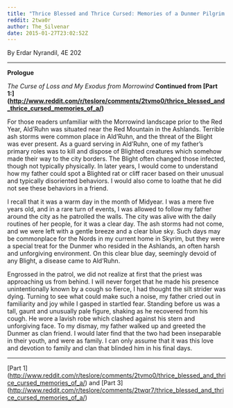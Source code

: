 ```yaml
---
title: "Thrice Blessed and Thrice Cursed: Memories of a Dunmer Pilgrim (Part 2)"
reddit: 2twa0r
author: The_Silvenar
date: 2015-01-27T23:02:52Z
---
```


By Erdar Nyrandil, 4E 202

***

**Prologue**

*The Curse of Loss and My Exodus from Morrowind* **Continued from [Part 1:] (http://www.reddit.com/r/teslore/comments/2tvmo0/thrice_blessed_and_thrice_cursed_memories_of_a/)**

For those readers unfamiliar with the Morrowind landscape prior to the Red Year, Ald’Ruhn was situated near the Red Mountain in the Ashlands. Terrible ash storms were common place in Ald’Ruhn, and the threat of the Blight was ever present. As a guard serving in Ald’Ruhn, one of my father’s primary roles was to kill and dispose of Blighted creatures which somehow made their way to the city borders. The Blight often changed those infected, though not typically physically. In later years, I would come to understand how my father could spot a Blighted rat or cliff racer based on their unusual and typically disoriented behaviors. I would also come to loathe that he did not see these behaviors in a friend.

I recall that it was a warm day in the month of Midyear. I was a mere five years old, and in a rare turn of events, I was allowed to follow my father around the city as he patrolled the walls. The city was alive with the daily routines of her people, for it was a clear day. The ash storms had not come, and we were left with a gentle breeze and a clear blue sky. Such days may be commonplace for the Nords in my current home in Skyrim, but they were a special treat for the Dunmer who resided in the Ashlands, an often harsh and unforgiving environment. On this clear blue day, seemingly devoid of any Blight, a disease came to Ald’Ruhn.

Engrossed in the patrol, we did not realize at first that the priest was approaching us from behind. I will never forget that he made his presence unintentionally known by a cough so fierce, I had thought the silt strider was dying. Turning to see what could make such a noise, my father cried out in familiarity and joy while I gasped in startled fear. Standing before us was a tall, gaunt and unusually pale figure, shaking as he recovered from his cough. He wore a lavish robe which clashed against his stern and unforgiving face.  To my dismay, my father walked up and greeted the Dunmer as clan friend. I would later find that the two had been inseparable in their youth, and were as family. I can only assume that it was this love and devotion to family and clan that blinded him in his final days.

***

[Part 1] (http://www.reddit.com/r/teslore/comments/2tvmo0/thrice_blessed_and_thrice_cursed_memories_of_a/) and [Part 3] (http://www.reddit.com/r/teslore/comments/2twqr7/thrice_blessed_and_thrice_cursed_memories_of_a/)

